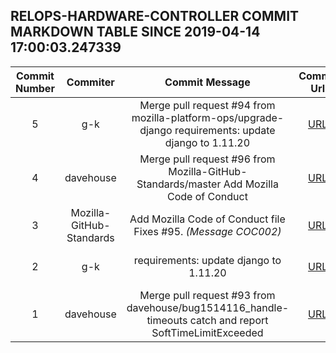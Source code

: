 ## RELOPS-HARDWARE-CONTROLLER COMMIT MARKDOWN TABLE SINCE 2019-04-14 17:00:03.247339

| Commit Number | Commiter | Commit Message | Commit Url | Date | 
|:---:|:----:|:----------------------------------:|:------:|:----:| 
|5|g-k|Merge pull request #94 from mozilla-platform-ops/upgrade-django requirements: update django to 1.11.20|[URL](https://github.com/mozilla-platform-ops/relops-hardware-controller/commit/3489d90afa13dababd74dd285d453a6f87ba2516)|2019-04-08 09:32:22
|4|davehouse|Merge pull request #96 from Mozilla-GitHub-Standards/master Add Mozilla Code of Conduct|[URL](https://github.com/mozilla-platform-ops/relops-hardware-controller/commit/86a4344c93c144fde37dd73bf259283438df2a3f)|2019-03-31 04:25:39
|3|Mozilla-GitHub-Standards|Add Mozilla Code of Conduct file Fixes #95. _(Message COC002)_|[URL](https://github.com/mozilla-platform-ops/relops-hardware-controller/commit/2efb387177b793357f20fe78461eadc80fdcd1cf)|2019-03-30 16:21:36
|2|g-k|requirements: update django to 1.11.20|[URL](https://github.com/mozilla-platform-ops/relops-hardware-controller/commit/691f81a130cbb199a075f3e72d7fcc1349016fef)|2019-03-28 15:16:00
|1|davehouse|Merge pull request #93 from davehouse/bug1514116_handle-timeouts catch and report SoftTimeLimitExceeded|[URL](https://github.com/mozilla-platform-ops/relops-hardware-controller/commit/bb41ccea2c7de02bced7963009104e5bd5f3acf3)|2019-01-15 17:44:08


